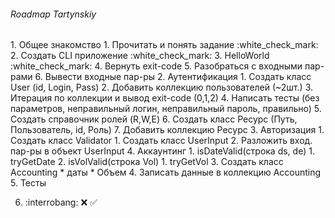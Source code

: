 <h6> Roadmap Tartynskiy</h6>
1. Общее знакомство
  1. Прочитать и понять задание :white_check_mark:
  2. Создать CLI приложение :white_check_mark:
  3. HelloWorld :white_check_mark:
  4. Вернуть exit-code
  5. Разобраться с входными пар-рами
  6. Вывести входные пар-ры
2. Аутентификация
  1. Создать класс User (id, Login, Pass)
  2. Добавить коллекцию пользователей (~2шт.)
  3. Итерация по коллекции и вывод  exit-code (0,1,2)
  4. Написать тесты (без параметров, неправильный логин, неправильный пароль, правильно)
  5. Создать справочник ролей (R,W,E)
  6. Создать класс Ресурс (Путь, Пользователь, id, Роль)
  7. Добавить коллекцию Ресурс
3. Авторизация
  1. Создать класс Validator
    1. Создать класс UserInput
    2. Разложить вход. пар-ры в объект UserInput
4. Аккаунтинг
  1. isDateValid(строка ds, de)
      1. tryGetDate
  2. isVolValid(строка Vol)
      1. tryGetVol
  3. Создать класс Accounting
    * даты
    * Объем
  4. Записать данные в коллекцию Accounting
5. Тесты




6. \:interrobang: :x: :white_check_mark:
